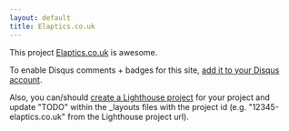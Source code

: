 ```yaml
---
layout: default
title: Elaptics.co.uk
---
```


This project <a href="http://github.com//elaptics.co.uk">Elaptics.co.uk</a> is awesome.

To enable Disqus comments + badges for this site, [add it to your Disqus account](http://disqus.com/add/).

Also, you can/should [create a Lighthouse project](http://.lighthouseapp.com/projects/new) for your project and update "TODO" within the _layouts files with the project id (e.g. "12345-elaptics.co.uk" from the Lighthouse project url).